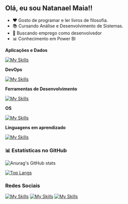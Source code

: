 ## Olá, eu sou Natanael Maia!!

- ❤️ Gosto de programar e ler livros de filosofia.
- 📚 Cursando Análise e Desenvolvimento de Sistemas. 
- 💼 Buscando emprego como desenvolvedor
- 📊 Conhecimento em Power BI

**Aplicações e Dados**

  [![My Skills](https://skillicons.dev/icons?i=python)](https://skillicons.dev)

**DevOps**

[![My Skills](https://skillicons.dev/icons?i=git,github)](https://skillicons.dev)

**Ferramentas de Desenvolvimento**

[![My Skills](https://skillicons.dev/icons?i=vscode,pycharm)](https://skillicons.dev)

**OS**

[![My Skills](https://skillicons.dev/icons?i=ubuntu,windows)](https://skillicons.dev)
  <br/>

**Linguagens em aprendizado**

[![My Skills](https://skillicons.dev/icons?i=c,java,mysql)](https://skillicons.dev)

### 📊 Estatísticas no GitHub

![Anurag's GitHub stats](https://github-readme-stats.vercel.app/api?username=natamaia&show_icons=true&theme=catppuccin_mocha)

[![Top Langs](https://github-readme-stats.vercel.app/api/top-langs/?username=natamaia&layout=donut&theme=catppuccin_mocha)](https://github.com/anuraghazra/github-readme-stats)

### Redes Sociais
[![My Skills](https://skillicons.dev/icons?i=linkedin)](https://linkedin.com/in/natamaia)
[![My Skills](https://skillicons.dev/icons?i=instagram)](https://www.instagram.com/_maia.nt/)
[![My Skills](https://skillicons.dev/icons?i=discord)](https://discordapp.com/users/616060578649210881)
